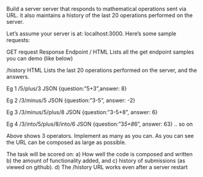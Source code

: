 
Build a server server that responds to mathematical operations sent via URL. it also maintains a history of the last 20 operations performed on the server.

Let’s assume your server is at: localhost:3000. Here’s some sample requests:



GET request
Response
Endpoint
/
HTML
Lists all the get endpoint samples you can demo (like below)


/history
HTML
Lists the last 20 operations performed on the server, and the answers.

Eg 1
/5/plus/3
JSON
{question:”5+3”,answer: 8}

Eg 2
/3/minus/5
JSON
{question:”3-5”, answer: -2}

Eg 3
/3/minus/5/plus/8
JSON
{question:”3-5+8”, answer: 6}


Eg 4
/3/into/5/plus/8/into/6
JSON
{question:”3*5+8*6”, answer: 63}
.. so on






Above shows 3 operators. Implement as many as you can. As you can see the URL can be composed as large as possible.

The task will be scored on: 
 a) How well the code is composed and written
 b) the amount of functionality added, and
 c) history of submissions (as viewed on github).
 d) The /history URL works even after a server restart
